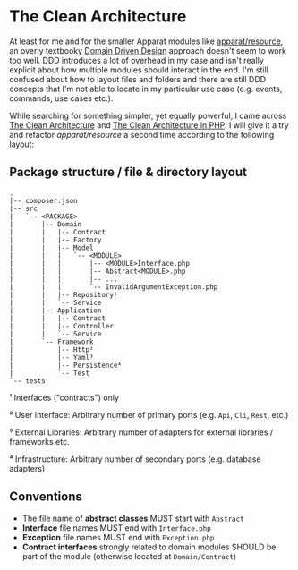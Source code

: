 # The Clean Architecture

At least for me and for the smaller Apparat modules like [apparat/resource](https://github.com/apparat/resource), an overly textbooky [Domain Driven Design](DDD.md) approach doesn't seem to work too well. DDD introduces a lot of overhead in my case and isn't really explicit about how multiple modules should interact in the end. I'm still confused about how to layout files and folders and there are still DDD concepts that I'm not able to locate in my particular use case (e.g. events, commands, use cases etc.).
 
While searching for something simpler, yet equally powerful, I came across [The Clean Architecture](http://blog.8thlight.com/uncle-bob/2012/08/13/the-clean-architecture.html) and [The Clean Architecture in PHP](https://leanpub.com/cleanphp). I will give it a try and refactor *apparat/resource* a second time according to the following layout:

## Package structure / file & directory layout

```
.
|-- composer.json
|-- src
|   `-- <PACKAGE>
|       |-- Domain
|       |   |-- Contract
|       |   |-- Factory
|       |   |-- Model
|       |   |   `-- <MODULE>
|       |   |       |-- <MODULE>Interface.php
|       |   |       |-- Abstract<MODULE>.php
|       |   |       |-- ...
|       |   |       `-- InvalidArgumentException.php
|       |   |-- Repository¹
|       |   `-- Service
|       |-- Application
|       |   |-- Contract
|       |   |-- Controller
|       |   `-- Service
|       `-- Framework
|           |-- Http²
|           |-- Yaml³
|           |-- Persistence⁴
|           `-- Test
`-- tests
```

¹ Interfaces ("contracts") only

² User Interface: Arbitrary number of primary ports (e.g. `Api`, `Cli`, `Rest`, etc.)

³ External Libraries: Arbitrary number of adapters for external libraries / frameworks etc.

⁴ Infrastructure: Arbitrary number of secondary ports (e.g. database adapters)

## Conventions

* The file name of **abstract classes** MUST start with `Abstract`
* **Interface** file names MUST end with `Interface.php`
* **Exception** file names MUST end with `Exception.php`
* **Contract interfaces** strongly related to domain modules SHOULD be part of the module (otherwise located at `Domain/Contract`)